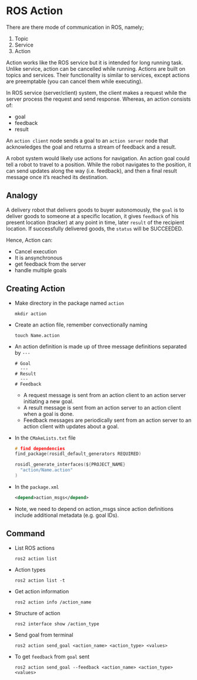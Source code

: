 # ROS Action

There are there mode of communication in ROS, namely;
1. Topic
2. Service
3. Action

Action works like the ROS service but it is intended for long running task. Unlike service, action can be cancelled while running. Actions are built on topics and services. Their functionality is similar to services, except actions are preemptable (you can cancel them while executing).

In ROS service (server/client) system, the client makes a request while the server process the request and send response. Whereas, an action consists of:

- goal
- feedback
- result

An `action client` node sends a goal to an `action server` node that acknowledges the goal and returns a stream of feedback and a result.

A robot system would likely use actions for navigation. An action goal could tell a robot to travel to a position. While the robot navigates to the position, it can send updates along the way (i.e. feedback), and then a final result message once it’s reached its destination.

## Analogy

A delivery robot that delivers goods to buyer autonomously, the `goal` is to deliver goods to someone at a specific location, it gives `feedback` of his present location (tracker) at any point in time, later `result` of the recipient location. If successfully delivered goods, the `status` will be SUCCEEDED.  

Hence, Action can:
- Cancel execution
- It is ansynchronous
- get feedback from the server
- handle multiple goals

## Creating Action
- Make directory in the package named `action`
  ```
  mkdir action
  ```
- Create an action file, remember convectionally naming
  ```
  touch Name.action
  ```
- An action definition is made up of three message definitions separated by `---`
  ```
  # Goal
    ---
  # Result
    ---
  # Feedback
  ```

  - A request message is sent from an action client to an action server initiating a new goal.
  - A result message is sent from an action server to an action client when a goal is done.
  - Feedback messages are periodically sent from an action server to an action client with updates about a goal.
- In the `CMakeLists.txt` file
  ```c
  # find dependencies
  find_package(rosidl_default_generators REQUIRED)

  rosidl_generate_interfaces(${PROJECT_NAME}
    "action/Name.action"
  )
  ```
- In the `package.xml`
  ```xml
  <depend>action_msgs</depend>
  ```
- Note, we need to depend on action_msgs since action definitions include additional metadata (e.g. goal IDs).

## Command

- List ROS actions
  ```
  ros2 action list
  ```
- Action types
  ```
  ros2 action list -t
  ```
- Get action information
  ```
  ros2 action info /action_name
  ```
- Structure of action
  ```
  ros2 interface show /action_type
  ```
- Send goal from terminal
  ```
  ros2 action send_goal <action_name> <action_type> <values>
  ```
- To get `feedback` from `goal` sent
  ```
  ros2 action send_goal --feedback <action_name> <action_type> <values>
  ```